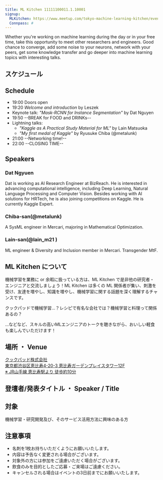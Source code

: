```yaml
---
title: ML Kitchen 11111100011.1.10001
signup:
  MLKitchen: https://www.meetup.com/tokyo-machine-learning-kitchen/events/257326719/
  Connpass: #
---
```


Whether you're working on machine learning during the day or in your free time, take this opportunity to meet other researchers and engineers. Good chance to converge, add some noise to your neurons, network with your peers, get some knowledge transfer and go deeper into machine learning topics with interesting talks.

## スケジュール
## Schedule

- 19:00 Doors open
- 19:20 *Welcome and introduction* by Leszek
- Keynote talk: *"Mask-RCNN for Instance Segmentation"* by Dat Nguyen
- 19:50 --BREAK for FOOD and DRINKs--
- Lightning talks:
  - *"Kaggle as A Practical Study Material for ML"* by Lain Matsuoka
  - *"My first medal of Kaggle"* by Ryusuke Chiba (@metalunk)
- 21:00 --Networking time!--
- 22:00 --CLOSING TIME--

## Speakers

### Dat Ngyuen
Dat is working as AI Research Engineer at BizReach. He is interested in advancing computational intelligence, including Deep Learning, Natural Language Processing and Computer Vision. Besides working with AI solutions for HRTech, he is also joining competitions on Kaggle. He is currently Kaggle Expert.

### Chiba-san(@metalunk)
A SysML engineer in Mercari, majoring in Mathematical Optimization.

### Lain-san(@lain_m21 )
ML engineer & Diversity and Inclusion member in Mercari. Transgender MtF.


## ML Kitchen について
機械学習を業務に or 余暇に扱っている方は、ML Kitchen で是非他の研究者・エンジニアと交流しましょう！ML Kitchen は多くの ML 関係者が集い、刺激を受け、友達を増やし、知識を増やし、機械学習に関する話題を深く理解するチャンスです。

クックパッドで機械学習...？レシピで有名な会社では？機械学習と料理って関係あるの？

...などなど、スキルの高いMLエンジニアのトークを聴きながら、おいしい軽食も楽しんでいただけます！

## 場所 ・ Venue

<a href="https://info.cookpad.com/corporate/access">クックパッド株式会社 <br/>
東京都渋谷区恵比寿4-20-3 恵比寿ガーデンプレイスタワー12F<br/>
※ JR山手線 恵比寿駅より 徒歩約10分</a>


## 登壇者/発表タイトル  ・  Speaker / Title

## 対象
機械学習・研究開発及び、そのサービス活用方法に興味のある方

## 注意事項
* 名刺を1枚お持ちいただくようにお願いいたします。
* 内容は予告なく変更される場合がございます。
* 対象外の方には参加をご遠慮いただく場合がございます。
* 飲食のみを目的としたご応募・ご来場はご遠慮ください。
* キャンセルされる場合はイベントの3日前までにお願いいたします。
